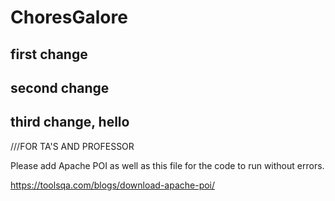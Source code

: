 # ChoresGalore

## first change

## second change

## third change, hello

///FOR TA'S AND PROFESSOR 

Please add Apache POI as well as this file for the code to run without errors.

https://toolsqa.com/blogs/download-apache-poi/

